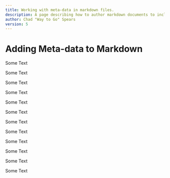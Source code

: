 ```yaml
---
title: Working with meta-data in markdown files.
description: A page describing how to author markdown documents to include meta data....
author: Chad "Way to Go" Spears
version: 5
---
```


# Adding Meta-data to Markdown

Some Text

Some Text

Some Text

Some Text

Some Text

Some Text

Some Text

Some Text

Some Text

Some Text

Some Text

Some Text
